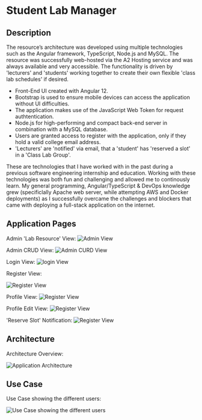 # Student Lab Manager

## Description

The resource’s architecture was developed using multiple technologies such as the Angular framework, TypeScript, Node.js and MySQL.
The resource was successfully web-hosted via the A2 Hosting service and was always available and very accessible. 
The functionality is driven by 'lecturers' and 'students' working together to create their own flexible 'class lab schedules' if desired.

- Front-End UI created with Angular 12.
- Bootstrap is used to ensure mobile devices can access the application without UI difficulties.
- The application makes use of the JavaScript Web Token for request authtentication.
- Node.js for high-performing and compact back-end server in combination with a MySQL database.
- Users are granted access to register with the application, only if they hold a valid college email address.
- 'Lecturers' are 'notified' via email, that a 'student' has 'reserved a slot' in a 'Class Lab Group'.

These are technologies that I have worked with in the past during a previous software engineering internship and education. Working with these technologies was both fun and challenging and allowed me to continously learn. 
My general programming, Angular/TypeScript & DevOps knowledge grew (specificlally Apache web server, while attempting AWS and Docker deployments) as I successfully overcame the challenges and blockers that came with deploying a full-stack application on the internet.

## Application Pages
Admin 'Lab Resource' View:
![Admin View](https://i.imgur.com/L9JoaaA.png)

Admin CRUD View:
![Admin CURD View](https://i.imgur.com/B0dIG9i.png)

Login View:
![login View](https://i.imgur.com/GhkUxyK.png)

Register View:

![Register View](https://i.imgur.com/7uPQYlF.png)

Profile View:
![Register View](https://i.imgur.com/ILoFoQY.png)

Profile Edit View:
![Register View](https://i.imgur.com/Y2se0Sn.png)

'Reserve Slot' Notification:
![Register View](https://i.imgur.com/uCU3cvR.png)

## Architecture
Architecture Overview:

![Application Architecture](https://i.imgur.com/uErNJBP.png)

## Use Case
Use Case showing the different users:

![Use Case showing the different users](https://i.imgur.com/YpaW6NB.png)

